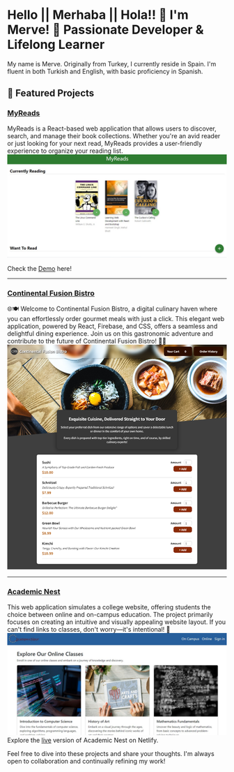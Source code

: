 # Hello || Merhaba || Hola!! 👋  I'm Merve! 🌟 Passionate Developer & Lifelong Learner

My name is Merve. Originally from Turkey, I currently reside in Spain. I'm fluent in both Turkish and English, with basic proficiency in Spanish.

## 🚀 Featured Projects

### [MyReads](https://github.com/merv-e/my-books)
MyReads is a React-based web application that allows users to discover, search, and manage their book collections. Whether you're an avid reader or just looking for your next read, MyReads provides a user-friendly experience to organize your reading list. 
![Screenshot](screenshots/my-books.jpg)

Check the [Demo](https://my-booooks.netlify.app) here!

------
 
### [Continental Fusion Bistro](https://github.com/merv-e/continental-fusion-bistro)
🌐🍽️ Welcome to Continental Fusion Bistro, a digital culinary haven where you can effortlessly order gourmet meals with just a click. This elegant web application, powered by React, Firebase, and CSS, offers a seamless and delightful dining experience. Join us on this gastronomic adventure and contribute to the future of Continental Fusion Bistro! 🚀🍳
![Screenshot](screenshots/continental-fusion-bistro.png)

-----
### [Academic Nest](https://github.com/merv-e/academic-nest)
This web application simulates a college website, offering students the choice between online and on-campus education. The project primarily focuses on creating an intuitive and visually appealing website layout. If you can't find links to classes, don't worry—it's intentional! 🙂
![Screenshot](screenshots/a-nest.jpg)
Explore the [live](https://academic-nest.netlify.app) version of Academic Nest on Netlify.


Feel free to dive into these projects and share your thoughts. I'm always open to collaboration and continually refining my work!
